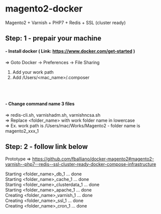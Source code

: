# magento2-docker
Magento2 + Varnish + PHP7 + Redis + SSL (cluster ready)

## Step: 1 - prepair your machine
#### - Install docker ( Link: https://www.docker.com/get-started )
=> Goto Docker -> Preferences -> File Sharing<br>
1. Add your work path
2. Add /Users/<mac_name>/.composer
<br>
<br>

#### - Change command name 3 files
=> redis-cli.sh, varnishadm.sh, varnishncsa.sh<br>
=> Replace <folder_name> with work folder name in lowercase<br>
=> Ex. work path is /Users/mac/Works/Magento2 - folder name is magento2_xxx_1

## Step: 2 - follow link below
Prototype => https://github.com/fballiano/docker-magento2#magento2-varnish--php7--redis--ssl-cluster-ready-docker-compose-infrastructure

Starting <folder_name>_db_1          ... done<br>
Starting <folder_name>_cache_1       ... done<br>
Starting <folder_name>_clusterdata_1 ... done<br>
Starting <folder_name>_apache_1      ... done<br>
Creating <folder_name>_varnish_1     ... done<br>
Creating <folder_name>_ssl_1         ... done<br>
Creating <folder_name>_cron_1        ... done<br>
